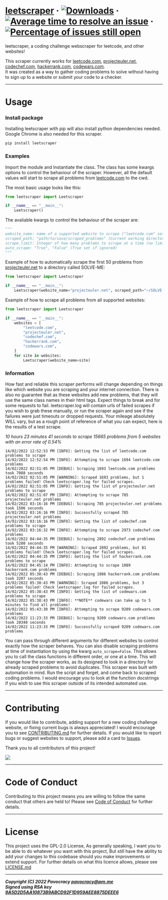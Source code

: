 # [leetscraper](https://pypi.org/project/leetscraper/ "leetscraper on pypi") &middot; [![Downloads](https://pepy.tech/badge/leetscraper)](https://pepy.tech/project/leetscraper "Total downloads from pypi") &middot; [![Average time to resolve an issue](http://isitmaintained.com/badge/resolution/pavocracy/leetscraper.svg)](http://isitmaintained.com/project/pavocracy/leetscraper "Average time to resolve an issue") &middot; [![Percentage of issues still open](http://isitmaintained.com/badge/open/pavocracy/leetscraper.svg)](http://isitmaintained.com/project/pavocracy/leetscraper "Percentage of issues still open")
leetscraper, a coding challenge webscraper for leetcode, and other websites!  
  
This scraper currently works for 
[leetcode.com](https://leetcode.com "leetcode website"), 
[projecteuler.net](https://projecteuler.net "projecteuler website"), 
[codechef.com](https://codechef.com "codechef website"), 
[hackerrank.com](https://hackerrank.com "hackerrank website"),
[codewars.com](https://codewars.com "codewars website").  
It was created as a way to gather coding problems to solve without having to sign up to a website or submit your code to a checker.

***

# Usage
  
### Install package

Installing leetscraper with pip will also install python dependencies needed. Google Chrome is also needed for this scraper.
```python
pip install leetscraper
```

### Examples

Import the module and Instantiate the class. The class has some kwargs options to control the behaviour of the scraper.
However, all the default values will start to scrape all problems from [leetcode.com](https://leetcode.com "leetcode website") to the cwd.
  
The most basic usage looks like this:
```python
from leetscraper import Leetscraper

if __name__ == "__main__":
    Leetscraper()
```

The avaliable kwargs to control the behaviour of the scraper are:
```python
"""
website_name: name of a supported website to scrape ("leetcode.com" set if ignored)
scraped_path: "path/to/save/scraped_problems" (Current working directory set if ignored)
scrape_limit: Integer of how many problems to scrape at a time (no limit set if ignored)
auto_scrape: "True", "False" (True set if ignored)
"""
```

Example of how to automatically scrape the first 50 problems from [projecteuler.net](https://projecteuler.net "project euler website") to a directory called SOLVE-ME:
```python
from leetscraper import Leetscraper

if __name__ == "__main__":
    Leetscraper(website_name="projecteuler.net", scraped_path="~/SOLVE-ME", scrape_limit=50)
```

Example of how to scrape all problems from all supported websites:
```python
from leetscraper import Leetscraper

if __name__ == "__main__":
    websites = [
        "leetcode.com",
        "projecteuler.net",
        "codechef.com",
        "hackerrank.com",
        "codewars.com",
    ]
    for site in websites:
        Leetscraper(website_name=site)
```

### Information

How fast and reliable this scraper performs will change depending on things like which website you are scraping and your internet connection. 
There is also no guarantee that as these websites add new problems, that they will use the same class names in their html tags. Expect things 
to break and for some requests to fail. leetscraper.log will contain urls of failed scrapes if you wish to grab these manually, or run the scraper
again and see if the failures were just timeouts or dropped requests. Your mileage absolutely WILL vary, but as a rough point of reference of what you can expect, here is the results of a test scrape.  
  
 *10 hours 23 minutes 41 seconds to scrape 15665 problems from 5 websites with an error rate of 0.54%*
```
14/02/2022 12:52:53 PM [INFO]: Getting the list of leetcode.com problems to scrape
14/02/2022 12:52:54 PM [INFO]: Attempting to scrape 1694 leetcode.com problems
14/02/2022 02:51:05 PM [DEBUG]: Scraping 1693 leetcode.com problems took 7088 seconds
14/02/2022 02:51:05 PM [WARNING]: Scraped 1693 problems, but 1 problems failed! Check leetscraper.log for failed scrapes.
14/02/2022 02:51:05 PM [INFO]: Getting the list of projecteuler.net problems to scrape
14/02/2022 02:51:07 PM [INFO]: Attempting to scrape 785 projecteuler.net problems
14/02/2022 03:16:16 PM [DEBUG]: Scraping 785 projecteuler.net problems took 1506 seconds
14/02/2022 03:16:16 PM [INFO]: Successfully scraped 785 projecteuler.net problems
14/02/2022 03:16:16 PM [INFO]: Getting the list of codechef.com problems to scrape
14/02/2022 03:16:32 PM [INFO]: Attempting to scrape 2973 codechef.com problems
14/02/2022 04:44:35 PM [DEBUG]: Scraping 2892 codechef.com problems took 5280 seconds
14/02/2022 04:44:35 PM [WARNING]: Scraped 2892 problems, but 81 problems failed! Check leetscraper.log for failed scrapes.
14/02/2022 04:44:35 PM [INFO]: Getting the list of hackerrank.com problems to scrape
14/02/2022 04:45:14 PM [INFO]: Attempting to scrape 1089 hackerrank.com problems
14/02/2022 05:38:43 PM [DEBUG]: Scraping 1086 hackerrank.com problems took 3207 seconds
14/02/2022 05:38:43 PM [WARNING]: Scraped 1086 problems, but 3 problems failed! Check leetscraper.log for failed scrapes.
14/02/2022 05:38:43 PM [INFO]: Getting the list of codewars.com problems to scrape
14/02/2022 05:38:43 PM [INFO]: **NOTE** codewars can take up to 5 minutes to find all problems!
14/02/2022 05:43:30 PM [INFO]: Attempting to scrape 9209 codewars.com problems
14/02/2022 11:23:33 PM [DEBUG]: Scraping 9209 codewars.com problems took 20340 seconds
14/02/2022 11:23:33 PM [INFO]: Successfully scraped 9209 codewars.com problems
```

You can pass through different arguments for different websites to control exactly how the scraper behaves.
You can also disable scraping problems at time of instantiation by using the kwarg `auto_scrape=False`.
This allows you to call the class functions in different order, or one at a time.
This will change how the scraper works, as its designed to look in a directory for already scraped problems to avoid duplicates.
This scraper was built with automation in mind. Run the script and forget, and come back to scraped coding problems.
I would encourage you to look at the function docstrings if you wish to use this scraper outside of its intended automated use.

***

# Contributing
If you would like to contribute, adding support for a new coding challenge website, or fixing current bugs is always appreciated!
I would encourage you to see [CONTRIBUTING.md](https://github.com/Pavocracy/leetscraper/blob/main/docs/CONTRIBUTING.md "Contributing doc") for further details.
If you would like to report bugs or suggest websites to support, please add a card to [Issues](https://github.com/Pavocracy/leetscraper/issues "Github issues").  
  
Thank you to all contributors of this project!  
  
<a href="https://github.com/pavocracy/leetscraper/graphs/contributors">
  <img src="https://contrib.rocks/image?repo=pavocracy/leetscraper" />
</a>  

***

# Code of Conduct

Contributing to this project means you are willing to follow the same conduct that others are held to! Please see [Code of Conduct](https://github.com/Pavocracy/leetscraper/blob/main/docs/CODE_OF_CONDUCT.md "Code of conduct doc") for further details.

***

# License
This project uses the GPL-2.0 License, As generally speaking, I want you to be able to do whatever you want with this project, But still have the ability to add your changes
to this codebase should you make improvements or extend support.
For further details on what this licence allows, please see [LICENSE.md](https://github.com/Pavocracy/leetscraper/blob/main/LICENSE.md "GPL v2 Licence")

***

***Copyright (C) 2022 Pavocracy <pavocracy@pm.me>***  
***Signed using RSA key [9A5D2D5AA10873B9ABCD92F1D959AEE8875DEEE6](https://github.com/Pavocracy/Pavocracy/blob/main/public.key "Public RSA Key")***  
